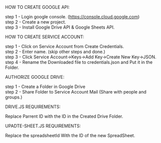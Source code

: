 HOW TO CREATE GOOGLE API:

step 1 - Login google console. (https://console.cloud.google.com) <br />
step 2 - Create a new project. <br />
step 3 - Install Google Drive API & Google Sheets API.

HOW TO CREATE SERVICE ACCOUNT:

step 1 - Click on Service Account from Create Credentials. <br />
step 2 - Enter name. (skip other steps and done.) <br />
step 3 - Click Service Account->Keys->Add Key->Create New Key->JSON. <br />
step 4 - Rename the Downloaded file to credentials.json and Put it in the Folder. 

AUTHORIZE GOOGLE DRIVE:

step 1 - Create a Folder in Google Drive  <br />
step 2 - Share Folder to Service Account Mail (Share with people and groups.)

DRIVE.JS REQUIREMENTS: 

Replace Parrent ID with the ID in the Created Drive Folder.

UPADTE-SHEET.JS REQUIREMENTS: 

Replace the spreadsheetId With the ID of the new SpreadSheet.
